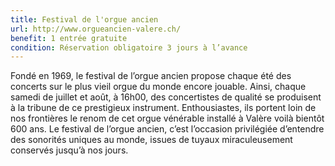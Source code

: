 ```yaml
---
title: Festival de l'orgue ancien
url: http://www.orgueancien-valere.ch/
benefit: 1 entrée gratuite
condition: Réservation obligatoire 3 jours à l’avance
---
```


Fondé en 1969, le festival de
l’orgue ancien propose chaque
été des concerts sur le plus vieil
orgue du monde encore jouable.
Ainsi, chaque samedi de juillet et
août, à 16h00, des concertistes
de qualité se produisent à la
tribune de ce prestigieux instrument.
Enthousiastes, ils portent
loin de nos frontières le renom
de cet orgue vénérable installé à
Valère voilà bientôt 600 ans. Le
festival de l’orgue ancien, c’est
l’occasion privilégiée d’entendre
des sonorités uniques au monde,
issues de tuyaux miraculeusement
conservés jusqu’à nos jours.
